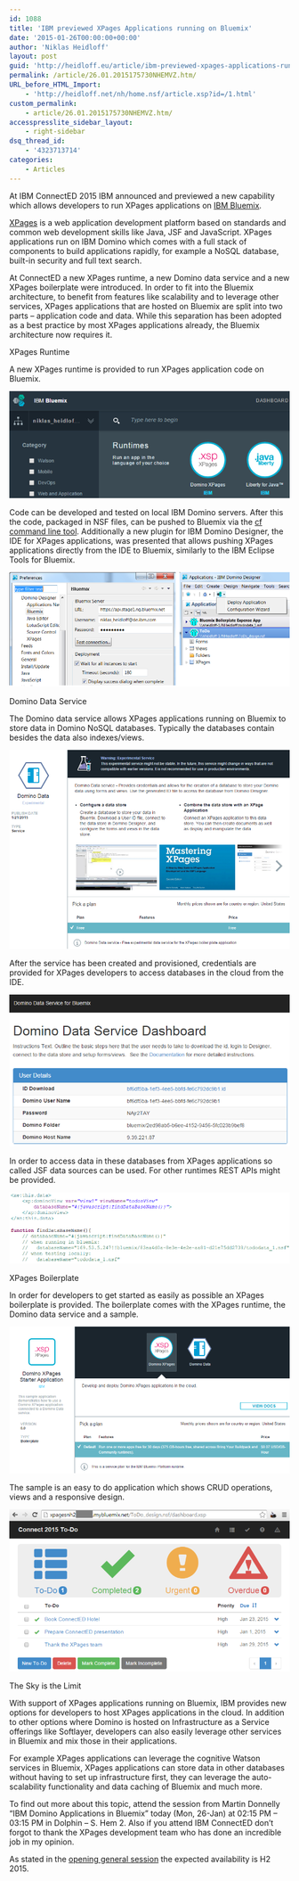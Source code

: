 ```yaml
---
id: 1088
title: 'IBM previewed XPages Applications running on Bluemix'
date: '2015-01-26T00:00:00+00:00'
author: 'Niklas Heidloff'
layout: post
guid: 'http://heidloff.eu/article/ibm-previewed-xpages-applications-running-on-bluemix/'
permalink: /article/26.01.2015175730NHEMVZ.htm/
URL_before_HTML_Import:
    - 'http://heidloff.net/nh/home.nsf/article.xsp?id=/1.html'
custom_permalink:
    - article/26.01.2015175730NHEMVZ.htm/
accesspresslite_sidebar_layout:
    - right-sidebar
dsq_thread_id:
    - '4323713714'
categories:
    - Articles
---
```


 At IBM ConnectED 2015 IBM announced and previewed a new capability which allows developers to run XPages applications on [IBM Bluemix](https://bluemix.net/).

[XPages](http://xpages.info/) is a web application development platform based on standards and common web development skills like Java, JSF and JavaScript. XPages applications run on IBM Domino which comes with a full stack of components to build applications rapidly, for example a NoSQL database, built-in security and full text search.

 At ConnectED a new XPages runtime, a new Domino data service and a new XPages boilerplate were introduced. In order to fit into the Bluemix architecture, to benefit from features like scalability and to leverage other services, XPages applications that are hosted on Bluemix are split into two parts – application code and data. While this separation has been adopted as a best practice by most XPages applications already, the Bluemix architecture now requires it.

 XPages Runtime

 A new XPages runtime is provided to run XPages application code on Bluemix.

![image](/assets/img/2015/01/xpagesruntime.png)

 Code can be developed and tested on local IBM Domino servers. After this the code, packaged in NSF files, can be pushed to Bluemix via the [cf command line tool](https://www.ng.bluemix.net/docs/#!cli/index.html#cli). Additionally a new plugin for IBM Domino Designer, the IDE for XPages applications, was presented that allows pushing XPages applications directly from the IDE to Bluemix, similarly to the IBM Eclipse Tools for Bluemix.

![image](/assets/img/2015/01/dominobluemixtool.png)

 Domino Data Service

 The Domino data service allows XPages applications running on Bluemix to store data in Domino NoSQL databases. Typically the databases contain besides the data also indexes/views.

![image](/assets/img/2015/01/dominodataservice.png)

 After the service has been created and provisioned, credentials are provided for XPages developers to access databases in the cloud from the IDE.

![image](/assets/img/2015/01/dominoservicedashboard.png)

 In order to access data in these databases from XPages applications so called JSF data sources can be used. For other runtimes REST APIs might be provided.

![image](/assets/img/2015/01/dominobluemixdata.png)

 XPages Boilerplate

 In order for developers to get started as easily as possible an XPages boilerplate is provided. The boilerplate comes with the XPages runtime, the Domino data service and a sample.

![image](/assets/img/2015/01/dominoboilerplate2.png)

 The sample is an easy to do application which shows CRUD operations, views and a responsive design.

![image](/assets/img/2015/01/xpagesbluemixsample.png)

 The Sky is the Limit

 With support of XPages applications running on Bluemix, IBM provides new options for developers to host XPages applications in the cloud. In addition to other options where Domino is hosted on Infrastructure as a Service offerings like Softlayer, developers can also easily leverage other services in Bluemix and mix those in their applications.

 For example XPages applications can leverage the cognitive Watson services in Bluemix, XPages applications can store data in other databases without having to set up infrastructure first, they can leverage the auto-scalability functionality and data caching of Bluemix and much more.

 To find out more about this topic, attend the session from Martin Donnelly “IBM Domino Applications in Bluemix” today (Mon, 26-Jan) at 02:15 PM – 03:15 PM in Dolphin – S. Hem 2. Also if you attend IBM ConnectED don’t forgot to thank the XPages development team who has done an incredible job in my opinion.

 As stated in the [opening general session](https://twitter.com/edbrill/status/559708780892409858) the expected availability is H2 2015.